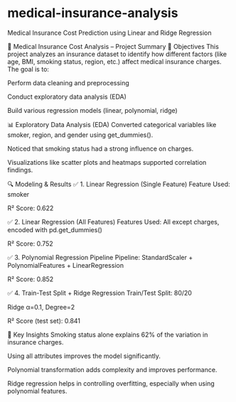 # medical-insurance-analysis
Medical Insurance Cost Prediction using Linear and Ridge Regression

🏥 Medical Insurance Cost Analysis – Project Summary
📌 Objectives
This project analyzes an insurance dataset to identify how different factors (like age, BMI, smoking status, region, etc.) affect medical insurance charges. The goal is to:

Perform data cleaning and preprocessing

Conduct exploratory data analysis (EDA)

Build various regression models (linear, polynomial, ridge)


📊 Exploratory Data Analysis (EDA)
Converted categorical variables like smoker, region, and gender using get_dummies().

Noticed that smoking status had a strong influence on charges.

Visualizations like scatter plots and heatmaps supported correlation findings.

🔍 Modeling & Results
✅ 1. Linear Regression (Single Feature)
Feature Used: smoker

R² Score: 0.622

✅ 2. Linear Regression (All Features)
Features Used: All except charges, encoded with pd.get_dummies()

R² Score: 0.752

✅ 3. Polynomial Regression Pipeline
Pipeline: StandardScaler + PolynomialFeatures + LinearRegression

R² Score: 0.852

✅ 4. Train-Test Split + Ridge Regression
Train/Test Split: 80/20

Ridge α=0.1, Degree=2

R² Score (test set): 0.841

🔎 Key Insights
Smoking status alone explains 62% of the variation in insurance charges.

Using all attributes improves the model significantly.

Polynomial transformation adds complexity and improves performance.

Ridge regression helps in controlling overfitting, especially when using polynomial features.
